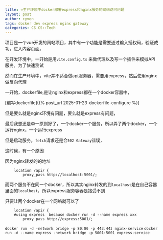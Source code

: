 ```yaml
---
title: ⭐️生产环境中docker部署express和nginx服务的网络访问问题
layout: post
author: cyven
tags: docker dev express nginx gateway
categories: CS CS::Tech
---
```





项目是一个vue开发的网站项目，其中有一个功能是需要通过输入授权码，验证成功，进入内容页面。

在开发环境中，一开始是用`vite.config.ts` 来做代理以及写一个插件来模拟API服务，为了快速测试

然而在生产环境中，vite并不适合做api服务器，需要用express，然后使用nginx做反向代理

一开始，dockerfile,是让nginx和express都在一个docker容器中，

[编写dockerfile]({% post_url 2025-01-23-dockerfile-configure %})



但是要么就是nginx环境有问题，要么就是express有问题，


最后我想还是单一原则好了，一个docker一个服务，所以弄了两个docker，一个运行nginx，一个运行express

但是启动服务，`fetch`请求还是会`502 Gateway`错误，

这时候，有一个原因

因为nginx转发的的地址

```
    location /api/ {
        proxy_pass http://localhost:5001/;
```

而两个服务不在同一个docker，所以其实nginx转发的到`localhost`是在自己容器里面的`localhost`，所以express服务容器是接受不到

只要让两个docker在一个网络就可以了


```
    location /api/ {
    #using express  because docker run -d --name express xxx
        proxy_pass http://express:5001/;
```

`docker run -d -network bridge -p 80:80 -p 443:443 nginx-service`
`docker run -d --name express -network bridge -p 5001:5001 express-service`
